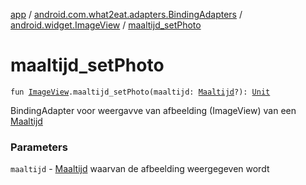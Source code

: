 [app](../../index.md) / [android.com.what2eat.adapters.BindingAdapters](../index.md) / [android.widget.ImageView](index.md) / [maaltijd_setPhoto](./maaltijd_set-photo.md)

# maaltijd_setPhoto

`fun `[`ImageView`](https://developer.android.com/reference/android/widget/ImageView.html)`.maaltijd_setPhoto(maaltijd: `[`Maaltijd`](../../android.com.what2eat.model/-maaltijd/index.md)`?): `[`Unit`](https://kotlinlang.org/api/latest/jvm/stdlib/kotlin/-unit/index.html)

BindingAdapter voor weergavve van afbeelding (ImageView) van een [Maaltijd](../../android.com.what2eat.model/-maaltijd/index.md)

### Parameters

`maaltijd` - [Maaltijd](../../android.com.what2eat.model/-maaltijd/index.md) waarvan de afbeelding weergegeven wordt
